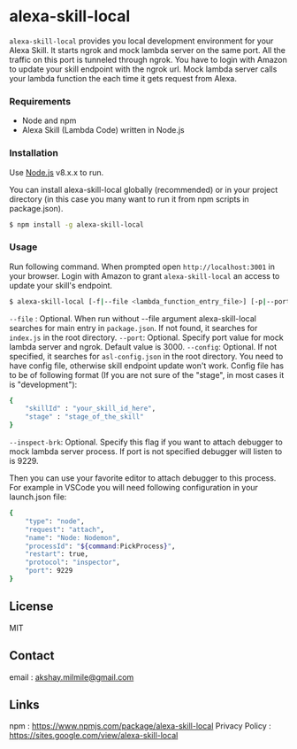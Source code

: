 # alexa-skill-local
`alexa-skill-local` provides you local development environment for your Alexa Skill. It starts ngrok and mock lambda server on the same port. All the traffic on this port is tunneled through ngrok. You have to login with Amazon to update your skill endpoint with the ngrok url. Mock lambda server calls your lambda function the each time it gets request from Alexa.

### Requirements
 - Node and npm
 - Alexa Skill (Lambda Code) written in Node.js

### Installation

Use [Node.js](https://nodejs.org/) v8.x.x to run.

You can install alexa-skill-local globally (recommended) or in your project directory (in this case you many want to run it from npm scripts in package.json).

```sh
$ npm install -g alexa-skill-local
```

### Usage

Run following command. When prompted open `http://localhost:3001` in your browser. Login with Amazon to grant `alexa-skill-local` an access to update your skill's endpoint.

```sh
$ alexa-skill-local [-f|--file <lambda_function_entry_file>] [-p|--port <server_and_ngrok_port>] [-c|--config <json_config_file>] [--inspect-brk <port>]
```
`--file` : Optional. When run without --file argument alexa-skill-local searches for main entry in `package.json`. If not found, it searches for `index.js` in the root directory.
`--port`: Optional. Specify port value for mock lambda server and ngrok. Default value is 3000.
`--config`: Optional. If not specified, it searches for `asl-config.json` in the root directory. You need to have config file, otherwise skill endpoint update won't work. Config file has to be of following format (If you are not sure of the "stage", in most cases it is "development"):
```sh
{
    "skillId" : "your_skill_id_here",
    "stage" : "stage_of_the_skill"
}
```
`--inspect-brk`: Optional. Specify this flag if you want to attach debugger to mock lambda server process. If port is not specified debugger will listen to is 9229.

Then you can use your favorite editor to attach debugger to this process.
For example in VSCode you will need following configuration in your launch.json file:
```sh
{
    "type": "node",
    "request": "attach",
    "name": "Node: Nodemon",
    "processId": "${command:PickProcess}",
    "restart": true,
    "protocol": "inspector",
    "port": 9229
}
```

License
----

MIT

Contact
----
email : akshay.milmile@gmail.com

Links
----
npm : https://www.npmjs.com/package/alexa-skill-local
Privacy Policy : https://sites.google.com/view/alexa-skill-local
